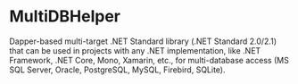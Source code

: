 # MultiDBHelper
Dapper-based multi-target .NET Standard library (.NET Standard 2.0/2.1) that can be used in projects with any .NET implementation, like .NET Framework, .NET Core, Mono, Xamarin, etc., for multi-database access (MS SQL Server, Oracle, PostgreSQL, MySQL, Firebird, SQLite).
